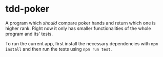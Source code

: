 # tdd-poker

A program which _should_ compare poker hands and return which one is higher rank.
Right now it only has smaller functionalities of the whole program and its' tests.

To run the current app, first install the necessary dependencies with
`npm install`
and then run the tests using
`npm run test`.
